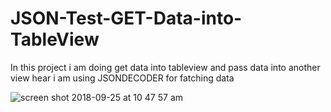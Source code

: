 # JSON-Test-GET-Data-into-TableView
In this project i am doing get data into tableview and pass data into another view hear i am using JSONDECODER  for fatching data 


![screen shot 2018-09-25 at 10 47 57 am](https://user-images.githubusercontent.com/13781274/45994071-d3ce6d00-c0b3-11e8-818c-f9a6e5f047cd.png)
